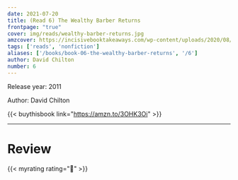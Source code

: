 ```yaml
---
date: 2021-07-20
title: (Read 6) The Wealthy Barber Returns
frontpage: "true"
cover: img/reads/wealthy-barber-returns.jpg
amzcover: https://incisivebooktakeaways.com/wp-content/uploads/2020/08/The-Wealthy-Barber-By-David-Chilton-Incisive-Book-Takeaways.jpg
tags: ['reads', 'nonfiction']
aliases: ['/books/book-06-the-wealthy-barber-returns', '/6']
author: David Chilton
number: 6
---
```


Release year: 2011

Author: David Chilton

{{< buythisbook link="https://amzn.to/3OHK3Oi" >}}

---

# Review

{{< myrating rating="🤔" >}}

